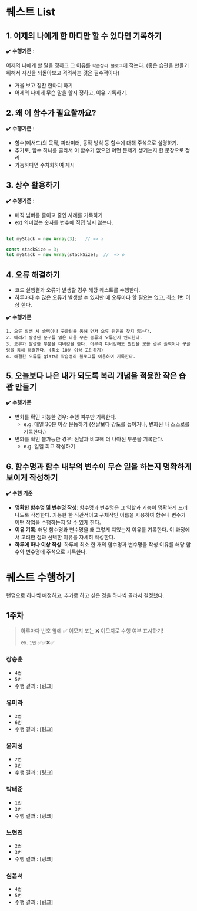 # 퀘스트 List


## 1. 어제의 나에게 한 마디만 할 수 있다면 기록하기

✔️ **수행기준** : 

어제의 나에게 할 말을 정하고 그 이유를 `학습정리 블로그`에 적는다.
(좋은 습관을 만들기 위해서 자신을 되돌아보고 격려하는 것은 필수적이다)
- 거울 보고 칭찬 한마디 하기
- 어제의 나에게 무슨 말을 할지 정하고, 이유 기록하기.



## 2. 왜 이 함수가 필요할까요?
✔️ **수행기준** : 
- 함수(메서드)의 목적, 파라미터, 동작 방식 등 함수에 대해 주석으로 설명하기.
- 추가로, 함수 하나를 골라서 이 함수가 없으면 어떤 문제가 생기는지 한 문장으로 정리
- 가능하다면 수치화하여 제시

## 3. 상수 활용하기
✔️ **수행기준** :

 - 매직 넘버를 줄이고 줄인 사례를 기록하기
 - ex) 의미없는 숫자를 변수에 직접 넣지 않는다.
 ```javascript

let myStack = new Array(3);   // => x

const stackSize = 3;
let myStack = new Array(stackSize);  //  => o
 ```

## 4. 오류 해결하기
- 코드 실행결과 오류가 발생할 경우 해당 퀘스트를 수행한다.
- 하루마다 수 많은 오류가 발생할 수 있지만 매 오류마다 할 필요는 없고, 최소 1번 이상 한다.

✔️ **수행기준**

	1. 오류 발생 시 슬랙이나 구글링을 통해 먼저 오류 원인을 찾지 않는다.
	2. 에러가 발생된 문구를 읽은 다음 무슨 종류의 오류인지 인지한다.
	3. 오류가 발생한 부분을 디버깅을 한다. 아무리 디버깅해도 원인을 모를 경우 슬랙이나 구글링을 통해 해결한다. (최소 10분 이상 고민하기)
	4. 해결한 오류를 gist나 학습정리 블로그를 이용하여 기록한다.

## 5. 오늘보다 나은 내가 되도록 복리 개념을 적용한 작은 습관 만들기

✔️ **수행기준**
    
- 변화를 확인 가능한 경우: 수행 여부만 기록한다.
    - e.g. 매일 30분 이상 운동하기 (전날보다 강도를 높이거나, 변화된 나 스스로를 기록한다.)
- 변화를 확인 불가능한 경우: 전날과 비교해 더 나아진 부분을 기록한다.
    - e.g. 일일 회고 작성하기

## 6. 함수명과 함수 내부의 변수이 무슨 일을 하는지 명확하게 보이게 작성하기
✔️ **수행 기준**
- **명확한 함수명 및 변수명 작성**: 함수명과 변수명은 그 역할과 기능이 명확하게 드러나도록 작성한다. 가능한 한 직관적이고 구체적인 이름을 사용하여 함수나 변수가 어떤 작업을 수행하는지 알 수 있게 한다.
- **이유 기록**: 해당 함수명과 변수명을 왜 그렇게 지었는지 이유를 기록한다. 이 과정에서 고려한 점과 선택한 이유를 자세히 작성한다.
- **하루에 하나 이상 작성**: 하루에 최소 한 개의 함수명과 변수명을 작성 이유를 해당 함수와 변수명에 주석으로 기록한다.

# 퀘스트 수행하기
랜덤으로 하나씩 배정하고, 추가로 하고 싶은 것을 하나씩 골라서 결정했다.

## 1주차
> 하루마다 번호 옆에 ✅ 이모지 또는 ❌ 이모지로 수행 여부 표시하기!
> 
> ex. `1번` ✅✅❌✅
### 장승훈
- `4번`
- `5번`
- 수행 결과 : [링크]

### 유미라
- `2번`
- `6번`
- 수행 결과 : [링크]

### 윤지성
- `2번`
- `3번`
- 수행 결과 : [링크]

### 박태준
- `1번`
- `3번`
- 수행 결과 : [링크]

### 노현진
- `2번`
- `3번`
- 수행 결과 : [링크]
  
### 심은서
- `4번`
- `5번`
- 수행 결과 : [링크]

